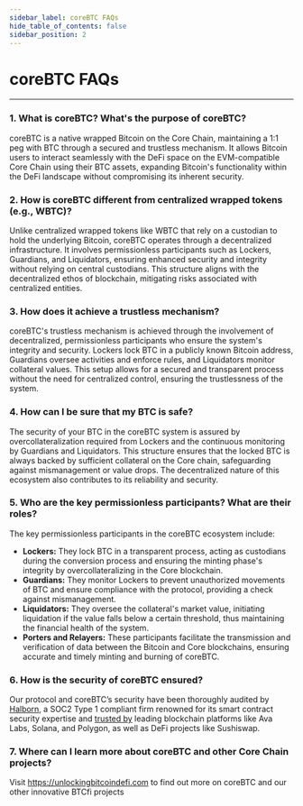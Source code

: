 ```yaml
---
sidebar_label: coreBTC FAQs
hide_table_of_contents: false
sidebar_position: 2
---
```


# coreBTC FAQs
---

### 1. What is coreBTC? What's the purpose of coreBTC?
coreBTC is a native wrapped Bitcoin on the Core Chain, maintaining a 1:1 peg with BTC through a secured and trustless mechanism. It allows Bitcoin users to interact seamlessly with the DeFi space on the EVM-compatible Core Chain using their BTC assets, expanding Bitcoin's functionality within the DeFi landscape without compromising its inherent security.

### 2. How is coreBTC different from centralized wrapped tokens (e.g., WBTC)?
Unlike centralized wrapped tokens like WBTC that rely on a custodian to hold the underlying Bitcoin, coreBTC operates through a decentralized infrastructure. It involves permissionless participants such as Lockers, Guardians, and Liquidators, ensuring enhanced security and integrity without relying on central custodians. This structure aligns with the decentralized ethos of blockchain, mitigating risks associated with centralized entities.

### 3. How does it achieve a trustless mechanism?
coreBTC's trustless mechanism is achieved through the involvement of decentralized, permissionless participants who ensure the system's integrity and security. Lockers lock BTC in a publicly known Bitcoin address, Guardians oversee activities and enforce rules, and Liquidators monitor collateral values. This setup allows for a secured and transparent process without the need for centralized control, ensuring the trustlessness of the system.

### 4. How can I be sure that my BTC is safe?
The security of your BTC in the coreBTC system is assured by overcollateralization required from Lockers and the continuous monitoring by Guardians and Liquidators. This structure ensures that the locked BTC is always backed by sufficient collateral on the Core chain, safeguarding against mismanagement or value drops. The decentralized nature of this ecosystem also contributes to its reliability and security.

### 5. Who are the key permissionless participants? What are their roles?
The key permissionless participants in the coreBTC ecosystem include:

* **Lockers:** They lock BTC in a transparent process, acting as custodians during the conversion process and ensuring the minting phase's integrity by overcollateralizing in the Core blockchain.
* **Guardians:** They monitor Lockers to prevent unauthorized movements of BTC and ensure compliance with the protocol, providing a check against mismanagement.
* **Liquidators:** They oversee the collateral's market value, initiating liquidation if the value
falls below a certain threshold, thus maintaining the financial health of the system.
* **Porters and Relayers:** These participants facilitate the transmission and verification of data between the Bitcoin and Core blockchains, ensuring accurate and timely minting and burning of coreBTC.

### 6. How is the security of coreBTC ensured?
Our protocol and coreBTC’s security have been thoroughly audited by [Halborn](https://www.halborn.com/), a SOC2 Type 1 compliant firm renowned for its smart contract security expertise and [trusted by](https://www.halborn.com/about/who-trusts-us) leading blockchain platforms like Ava Labs, Solana, and Polygon, as well as DeFi projects like Sushiswap.

### 7. Where can I learn more about coreBTC and other Core Chain projects?
Visit https://unlockingbitcoindefi.com to find out more on coreBTC and our other innovative BTCfi projects